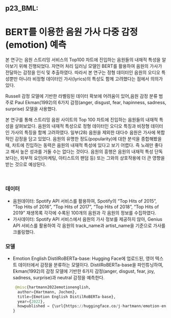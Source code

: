  p23_BML: 
----------
# BERT를 이용한 음원 가사 다중 감정(emotion) 예측

본 연구는 음원 스트리밍 서비스의 Top100 차트에 진입하는 음원들의 내재적 특성을 알아보기 위해 진행되었다. 
자연어 처리 딥러닝 모델인 BERT를 활용하여 음원의 가사가 전달하는 감정을 인식 및 추출하였다. 
따라서 본 연구는 정형 데이터인 음원의 오디오 특성뿐만 아니라 비정형 데이터인 가사(lyrics)의 특성도 함께 고려했다는 점에서 의의가 있다.

 Russell 감정 모델에 기반한 라벨링된 데이터 확보에 어려움이 있어,음원 감정 분류 범주로 Paul Ekman(1992)의 6가지 감정(anger, disgust, fear, hapinness, sadness, surprise) 모델을 사용했다.

본 연구를 통해 스트리밍 음원 사이트의 Top 100 차트에 진입하는 음원들의 내재적 특성을 살펴보았다. 
음원의 내재적 특성으로 정형 데이터인 오디오 특징과 비정형 데이터인 가사의 특징을 함께 고려하였다. 
일부(28) 음원을 제외한 대다수 음원은 가사에 복합적인 감정을 담고 있었다.
음원의 유명한 정도(popularity)에 대한 분석을 종합해봤을 때, 차트에 진입하는 동력은 음원의 내재적 특성에 있다고 보기 어렵다. 
즉 노래만 좋다고 해서 높은 성과를 거둘 수는 없다는 것이다. 
음원의 흥행은 음원의 내재적 특성 단독보다는, 외부적 요인(마케팅, 아티스트의 팬덤 등) 또는 그와의 상호작용에 더 큰 영향을 받는 것으로 예상된다. 

<br>

### 데이터
- 음원데이터: Spotify API 서비스를 활용하여, Spotify의 “Top Hits of 2015”, “Top Hits of 2016”, “Top Hits of 2017”, “Top Hits of 2018”, “Top Hits of 2019” 재생목록 각각에 수록된 100개의 음원과 각 음원의 정보를 수집하였다.
- 가사데이터: Spotify API 서비스에서 음원의 가사 정보를 제공하지 않아, Genius API 서비스를 활용하여 각 음원의 track_name과 artist_name을 기준으로 가사를 크롤링했다.

### 모델
- Emotion English DistilRoBERTa-base: Hugging Face에 업로드된, 영어 텍스트 데이터에서 감정을 분류하는 모델이다. DistilRoBERTa-base을 파인튜닝하여, Ekman(1992)의 감정 모델에 기반한 6가지 감정(anger, disgust, fear, joy, sadness, surprise)과 neutral 감정을 예측한다.

  ```python
   @misc{hartmann2022emotionenglish,
    author={Hartmann, Jochen},
    title={Emotion English DistilRoBERTa-base},
    year={2022},
    howpublished = {\url{https://huggingface.co/j-hartmann/emotion-english-distilroberta-base/}},
  }
  ```
